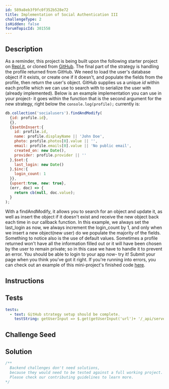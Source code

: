 ```yaml
---
id: 589a8eb3f9fc0f352b528e72
title: Implementation of Social Authentication III
challengeType: 2
isHidden: false
forumTopicId: 301558
---
```


## Description
<section id='description'>
As a reminder, this project is being built upon the following starter project on <a href="https://github.com/freeCodeCamp/boilerplate-socialauth">Repl.it</a>, or cloned from <a href='https://github.com/freeCodeCamp/boilerplate-socialauth/'>GitHub</a>.
The final part of the strategy is handling the profile returned from GitHub. We need to load the user's database object if it exists, or create one if it doesn't, and populate the fields from the profile, then return the user's object. GitHub supplies us a unique <em>id</em> within each profile which we can use to search with to serialize the user with (already implemented). Below is an example implementation you can use in your project- it goes within the function that is the second argument for the new strategy, right below the <code>console.log(profile);</code> currently is:

```js
db.collection('socialusers').findAndModify(
  {id: profile.id},
  {},
  {$setOnInsert:{
    id: profile.id,
    name: profile.displayName || 'John Doe',
    photo: profile.photos[0].value || '',
    email: profile.emails[0].value || 'No public email',
    created_on: new Date(),
    provider: profile.provider || ''
  },$set:{
    last_login: new Date()
  },$inc:{
    login_count: 1
  }},
  {upsert:true, new: true},
  (err, doc) => {
    return cb(null, doc.value);
  }
);
```

With a findAndModify, it allows you to search for an object and update it, as well as insert the object if it doesn't exist and receive the new object back each time in our callback function. In this example, we always set the last_login as now, we always increment the login_count by 1, and only when we insert a new object(new user) do we populate the majority of the fields. Something to notice also is the use of default values. Sometimes a profile returned won't have all the information filled out or it will have been chosen by the user to remain private; so in this case we have to handle it to prevent an error.
You should be able to login to your app now- try it! Submit your page when you think you've got it right. If you're running into errors, you can check out an example of this mini-project's finished code <a href='https://glitch.com/#!/project/guttural-birch'>here</a>.
</section>

## Instructions
<section id='instructions'>

</section>

## Tests
<section id='tests'>

```yml
tests:
  - text: GitHub strategy setup should be complete.
    testString: getUserInput => $.get(getUserInput('url')+ '/_api/server.js') .then(data => { assert.match(data, /GitHubStrategy[^]*db.collection/gi, 'Strategy should use now use the database to search for the user'); assert.match(data, /GitHubStrategy[^]*socialusers/gi, 'Strategy should use "socialusers" as db collection'); assert.match(data, /GitHubStrategy[^]*return cb/gi, 'Strategy should return the callback function "cb"'); }, xhr => { throw new Error(xhr.statusText); })

```

</section>

## Challenge Seed
<section id='challengeSeed'>

</section>

## Solution
<section id='solution'>

```js
/**
  Backend challenges don't need solutions, 
  because they would need to be tested against a full working project. 
  Please check our contributing guidelines to learn more.
*/
```

</section>
